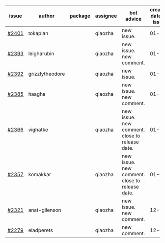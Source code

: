 | issue | author | package | assignee | bot advice | created date of issue | target release date | date from target |
| ------ | ------ | ------ | ------ | ------ | ------ | ------ | :-----: |
| [#2401](https://github.com/Azure/sdk-release-request/issues/2401) | tokaplan |  | qiaozha | new issue. | 01-21 | 02-07 |  |
| [#2393](https://github.com/Azure/sdk-release-request/issues/2393) | leigharubin |  | qiaozha | new issue. new comment. | 01-20 | 02-01 |  |
| [#2392](https://github.com/Azure/sdk-release-request/issues/2392) | grizzlytheodore |  | qiaozha | new issue. | 01-19 | 01-28 |  |
| [#2385](https://github.com/Azure/sdk-release-request/issues/2385) | haagha |  | qiaozha | new issue. new comment. | 01-14 | 01-19 |  |
| [#2366](https://github.com/Azure/sdk-release-request/issues/2366) | vighatke |  | qiaozha | new issue. new comment. close to release date.  | 01-10 | 01-24 | 1 |
| [#2357](https://github.com/Azure/sdk-release-request/issues/2357) | komakkar |  | qiaozha | new issue. new comment. close to release date.  | 01-07 | 01-24 | 1 |
| [#2321](https://github.com/Azure/sdk-release-request/issues/2321) | anat-gilenson |  | qiaozha | new issue. new comment. | 12-19 | 01-03 |  |
| [#2279](https://github.com/Azure/sdk-release-request/issues/2279) | eladperets |  | qiaozha | new comment. | 12-04 | 12-08 |  |
